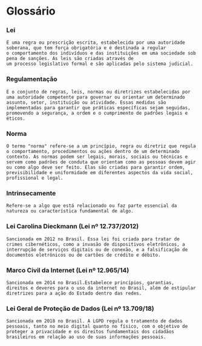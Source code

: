 # Glossário

### Lei
    É uma regra ou prescrição escrita, estabelecida por uma autoridade soberana, que tem força obrigatória e é destinada a regular 
    o comportamento dos indivíduos e das instituições em uma sociedade sob pena de sanções. As leis são criadas através de 
    um processo legislativo formal e são aplicadas pelo sistema judicial. 

### Regulamentação
    É o conjunto de regras, leis, normas ou diretrizes estabelecidas por uma autoridade competente para governar ou orientar um determinado assunto, setor, instituição ou atividade. Essas medidas são implementadas para garantir que práticas específicas sejam seguidas, promovendo a segurança, a ordem e o cumprimento de padrões legais e éticos.

### Norma
    O termo "norma" refere-se a um princípio, regra ou diretriz que regula o comportamento, procedimentos ou ações dentro de um determinado contexto. As normas podem ser legais, morais, sociais ou técnicas e servem como padrões de conduta que orientam como as pessoas devem agir ou como algo deve ser feito. Elas são criadas para garantir ordem, previsibilidade e uniformidade em diferentes aspectos da vida social, profissional e legal.

### Intrinsecamente
    Refere-se a algo que está relacionado ou faz parte essencial da natureza ou característica fundamental de algo.

### Lei Carolina Dieckmann (Lei nº 12.737/2012)
    Sancionada em 2012 no Brasil. Essa lei foi criada para tratar de crimes cibernéticos, como a invasão de dispositivos eletrônicos, a interrupção de serviços digitais ou de conexão, e a falsificação de documentos eletrônicos ou de cartões de crédito e débito. 

### Marco Civil da Internet (Lei nº 12.965/14)
    Sancionada em 2014 no Brasil.Estabelece princípios, garantias, direitos e deveres para o uso da internet no Brasil, além de estipular diretrizes para a ação do Estado dentro das redes.

### Lei Geral de Proteção de Dados (Lei nº 13.709/18)
    Sancionada em 2018 no Brasil. A LGPD regula o tratamento de dados pessoais, tanto no meio digital quanto no físico, com o objetivo de proteger a privacidade e os direitos fundamentais dos cidadãos brasileiros em relação ao uso de suas informações pessoais.

